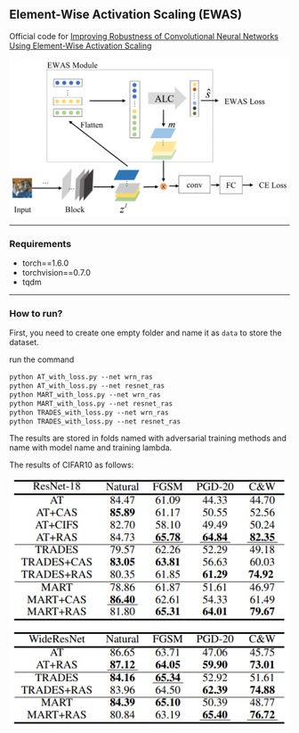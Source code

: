 ## Element-Wise Activation Scaling (EWAS)
Official code for [Improving Robustness of Convolutional Neural Networks Using Element-Wise Activation Scaling]()


![EWAS](figures/my-proposed.png)

--------------------
### Requirements

- torch==1.6.0
- torchvision==0.7.0
- tqdm

---

### How to run?

First, you need to create one empty folder and name it as `data` to store the dataset.

run the command
```commandline
python AT_with_loss.py --net wrn_ras 
python AT_with_loss.py --net resnet_ras
python MART_with_loss.py --net wrn_ras 
python MART_with_loss.py --net resnet_ras 
python TRADES_with_loss.py --net wrn_ras
python TRADES_with_loss.py --net resnet_ras 
```

The results are stored in folds named with adversarial training methods and name with model name and training lambda.


The results of CIFAR10 as follows:

![CIFAR10](figures/cifar10.png)
